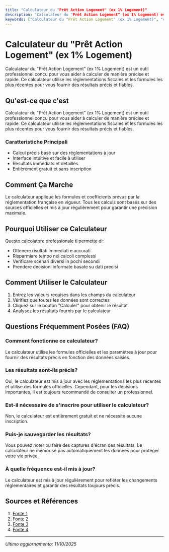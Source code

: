 ```yaml
---
title: "Calculateur du "Prêt Action Logement" (ex 1% Logement)"
description: "Calculateur du "Prêt Action Logement" (ex 1% Logement) est un outil professionnel conçu pour vous aider à calculer de manière précise et rapide. Ce calculateur utilise les réglementations fiscales et les formules les plus récentes pour vous fournir des résultats précis et fiables."
keywords: ["Calculateur du "Prêt Action Logement" (ex 1% Logement)", "calcolatore", "calcolo online"]
---
```


# Calculateur du "Prêt Action Logement" (ex 1% Logement)

Calculateur du "Prêt Action Logement" (ex 1% Logement) est un outil professionnel conçu pour vous aider à calculer de manière précise et rapide. Ce calculateur utilise les réglementations fiscales et les formules les plus récentes pour vous fournir des résultats précis et fiables.

## Qu'est-ce que c'est

Calculateur du "Prêt Action Logement" (ex 1% Logement) est un outil professionnel conçu pour vous aider à calculer de manière précise et rapide. Ce calculateur utilise les réglementations fiscales et les formules les plus récentes pour vous fournir des résultats précis et fiables.

### Caratteristiche Principali

- Calcul précis basé sur des réglementations à jour
- Interface intuitive et facile à utiliser
- Résultats immédiats et détaillés
- Entièrement gratuit et sans inscription

## Comment Ça Marche

Le calculateur applique les formules et coefficients prévus par la réglementation française en vigueur. Tous les calculs sont basés sur des sources officielles et mis à jour régulièrement pour garantir une précision maximale.

## Pourquoi Utiliser ce Calculateur

Questo calcolatore professionale ti permette di:

- Ottenere risultati immediati e accurati
- Risparmiare tempo nei calcoli complessi
- Verificare scenari diversi in pochi secondi
- Prendere decisioni informate basate su dati precisi

## Comment Utiliser le Calculateur

1. Entrez les valeurs requises dans les champs du calculateur
2. Vérifiez que toutes les données sont correctes
3. Cliquez sur le bouton "Calculer" pour obtenir le résultat
4. Analysez les résultats fournis par le calculateur

## Questions Fréquemment Posées (FAQ)

### Comment fonctionne ce calculateur?

Le calculateur utilise les formules officielles et les paramètres à jour pour fournir des résultats précis en fonction des données saisies.

### Les résultats sont-ils précis?

Oui, le calculateur est mis à jour avec les réglementations les plus récentes et utilise des formules officielles. Cependant, pour les décisions importantes, il est toujours recommandé de consulter un professionnel.

### Est-il nécessaire de s'inscrire pour utiliser le calculateur?

Non, le calculateur est entièrement gratuit et ne nécessite aucune inscription.

### Puis-je sauvegarder les résultats?

Vous pouvez noter ou faire des captures d'écran des résultats. Le calculateur ne mémorise pas automatiquement les données pour protéger votre vie privée.

### À quelle fréquence est-il mis à jour?

Le calculateur est mis à jour régulièrement pour refléter les changements réglementaires et garantir des résultats toujours précis.

## Sources et Références

1. [Fonte 1](https://www.meilleurtaux.com/credit-immobilier/tous-les-prets-immobiliers/pret-1-employeur.html)
2. [Fonte 2](https://e-immobilier.credit-agricole.fr/conseils/financement/avez-vous-droit-au-pret-accession-daction-logement)
3. [Fonte 3](https://www.cogedim.com/habiter/les-aides-pour-acheter-dans-le-neuf/financement-immobilier-neuf/prets-bancaires/pret-action-logement/)
4. [Fonte 4](https://reassurez-moi.fr/guide/pret-immobilier/pret-action-logement)

---

*Ultimo aggiornamento: 11/10/2025*
